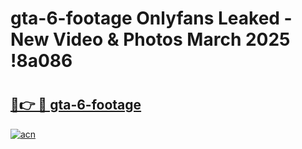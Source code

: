 # gta-6-footage Onlyfans Leaked - New Video & Photos March 2025 !8a086

# <h2><a href="https://2jz3vh.iuczelnia.edu.pl?title=gta-6-footage&ref=8a086">🔗👉 🔴 gta-6-footage</a></h2>

[![acn](https://github.com/user-attachments/assets/0f9c940e-d8b0-45ae-aac7-cd30a18b3e1c)](https://2jz3vh.iuczelnia.edu.pl?title=gta-6-footage&ref=8a086)

